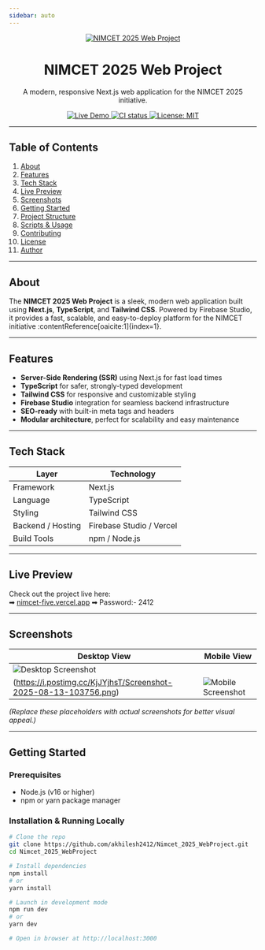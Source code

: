 ```yaml
---
sidebar: auto
---
```


<p align="center">
  <a href="https://nimcet-five.vercel.app" target="_blank">
    <img src="https://i.postimg.cc/xTD53D8Q/20250813-102906.png" alt="NIMCET 2025 Web Project" />
  </a>
</p>

<h1 align="center">NIMCET 2025 Web Project</h1>
<p align="center">A modern, responsive Next.js web application for the NIMCET 2025 initiative.</p>

<p align="center">
  <a href="https://nimcet-five.vercel.app" target="_blank">
    <img alt="Live Demo" src="https://img.shields.io/badge/Live-Demo-blue?style=for-the-badge&logo=vercel" />
  </a>
  <a href="https://github.com/akhilesh2412/Nimcet_2025_WebProject/actions" target="_blank">
    <img alt="CI status" src="https://img.shields.io/github/actions/workflow/status/akhilesh2412/Nimcet_2025_WebProject/ci.yml?branch=main&style=for-the-badge" />
  </a>
  <a href="https://github.com/akhilesh2412/Nimcet_2025_WebProject/blob/main/LICENSE" target="_blank">
    <img alt="License: MIT" src="https://img.shields.io/badge/license-MIT-green?style=for-the-badge" />
  </a>
</p>

---

##  Table of Contents

1. [About](#about)  
2. [Features](#features)  
3. [Tech Stack](#tech-stack)  
4. [Live Preview](#live-preview)  
5. [Screenshots](#screenshots)  
6. [Getting Started](#getting-started)  
7. [Project Structure](#project-structure)  
8. [Scripts & Usage](#scripts--usage)  
9. [Contributing](#contributing)  
10. [License](#license)  
11. [Author](#author)

---

##  About

The **NIMCET 2025 Web Project** is a sleek, modern web application built using **Next.js**, **TypeScript**, and **Tailwind CSS**. Powered by Firebase Studio, it provides a fast, scalable, and easy-to-deploy platform for the NIMCET initiative :contentReference[oaicite:1]{index=1}.

---

##  Features

-  **Server-Side Rendering (SSR)** using Next.js for fast load times  
-  **TypeScript** for safer, strongly-typed development  
-  **Tailwind CSS** for responsive and customizable styling  
-  **Firebase Studio** integration for seamless backend infrastructure  
-  **SEO-ready** with built-in meta tags and headers  
-  **Modular architecture**, perfect for scalability and easy maintenance

---

##  Tech Stack

| Layer               | Technology             |
|---------------------|------------------------|
| Framework           | Next.js                |
| Language            | TypeScript             |
| Styling            | Tailwind CSS           |
| Backend / Hosting   | Firebase Studio / Vercel |
| Build Tools         | npm / Node.js          |

---

##  Live Preview

Check out the project live here:  
➡ [nimcet-five.vercel.app](https://nimcet-2026.vercel.app/) 
➡ Password:- 2412

---

##  Screenshots

| Desktop View                          | Mobile View                        |
|---------------------------------------|-------------------------------------|
| ![Desktop Screenshot](https://i.postimg.cc/htwfVg4b/Screenshot-2025-08-13-103720.png)
(https://i.postimg.cc/KjJYjhsT/Screenshot-2025-08-13-103756.png)| ![Mobile Screenshot](https://i.postimg.cc/3R37vbGF/Screenshot-2025-08-13-103959.png) |

*(Replace these placeholders with actual screenshots for better visual appeal.)*

---

##  Getting Started

### Prerequisites

- Node.js (v16 or higher)  
- npm or yarn package manager  

### Installation & Running Locally

```bash
# Clone the repo
git clone https://github.com/akhilesh2412/Nimcet_2025_WebProject.git
cd Nimcet_2025_WebProject

# Install dependencies
npm install
# or
yarn install

# Launch in development mode
npm run dev
# or
yarn dev

# Open in browser at http://localhost:3000
